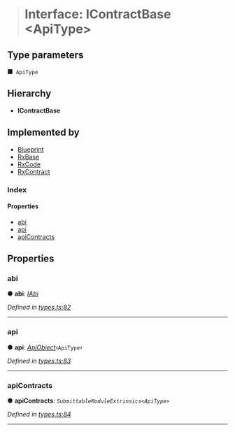 > # Interface: IContractBase <**ApiType**>

## Type parameters

■` ApiType`

## Hierarchy

* **IContractBase**

## Implemented by

* [Blueprint](../classes/_rxblueprint_.blueprint.md)
* [RxBase](../classes/_rxbase_.rxbase.md)
* [RxCode](../classes/_rxcode_.rxcode.md)
* [RxContract](../classes/_rxcontract_.rxcontract.md)

### Index

#### Properties

* [abi](_types_.icontractbase.md#abi)
* [api](_types_.icontractbase.md#api)
* [apiContracts](_types_.icontractbase.md#apicontracts)

## Properties

###  abi

● **abi**: *[IAbi](_types_.iabi.md)*

*Defined in [types.ts:82](https://github.com/polkadot-js/api/blob/3b8db2e/packages/api-contract/src/types.ts#L82)*

___

###  api

● **api**: *[ApiObject](../modules/_types_.md#apiobject)‹*`ApiType`*›*

*Defined in [types.ts:83](https://github.com/polkadot-js/api/blob/3b8db2e/packages/api-contract/src/types.ts#L83)*

___

###  apiContracts

● **apiContracts**: *`SubmittableModuleExtrinsics<ApiType>`*

*Defined in [types.ts:84](https://github.com/polkadot-js/api/blob/3b8db2e/packages/api-contract/src/types.ts#L84)*

___